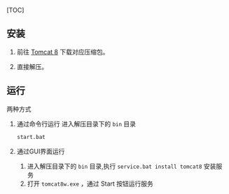 [TOC]

## 安装

1. 前往 [Tomcat 8](http://tomcat.apache.org/download-80.cgi) 下载对应压缩包。

2. 直接解压。

## 运行

两种方式

1. 通过命令行运行
	进入解压目录下的 `bin` 目录

	```bash
	start.bat
	```
2. 通过GUI界面运行
	1. 进入解压目录下的 `bin` 目录,执行 `service.bat install tomcat8` 安装服务
	2. 打开 `tomcat8w.exe` ，通过 Start 按钮运行服务

